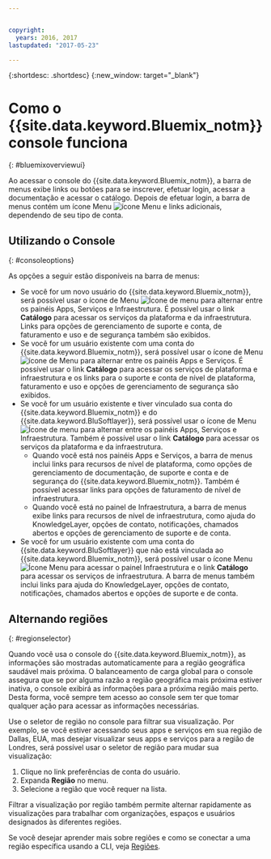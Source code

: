 ```yaml
---


copyright:
  years: 2016, 2017
lastupdated: "2017-05-23"

---
```


{:shortdesc: .shortdesc}
{:new_window: target="_blank"}

# Como o {{site.data.keyword.Bluemix_notm}} console funciona
{: #bluemixoverviewui}

Ao acessar o console do {{site.data.keyword.Bluemix_notm}}, a barra de menus exibe links ou botões para se inscrever, efetuar login, acessar a documentação e acessar o catálogo. Depois de efetuar login, a barra de menus contém um ícone Menu ![ícone Menu](../icons/icon_hamburger.svg) e links adicionais, dependendo de seu tipo de conta.

## Utilizando o Console
{: #consoleoptions}

As opções a seguir estão disponíveis na barra de menus:

* Se você for um novo usuário do {{site.data.keyword.Bluemix_notm}}, será possível usar o ícone de Menu ![Ícone de menu](../icons/icon_hamburger.svg) para alternar entre os painéis Apps, Serviços e Infraestrutura. É possível usar o link **Catálogo** para
acessar os serviços da plataforma e da infraestrutura. Links para opções de gerenciamento de suporte e conta,
de faturamento e uso e de segurança também são exibidos.
* Se você for um usuário existente com uma conta do {{site.data.keyword.Bluemix_notm}}, será possível usar o ícone de Menu ![ícone de Menu](../icons/icon_hamburger.svg) para alternar entre os painéis Apps e Serviços. É possível usar o link **Catálogo** para acessar os serviços de plataforma e infraestrutura e os links para o suporte e conta de nível de plataforma, faturamento e uso e opções de gerenciamento de segurança são exibidos.
* Se você for um usuário existente e tiver vinculado sua conta do {{site.data.keyword.Bluemix_notm}} e do {{site.data.keyword.BluSoftlayer}}, será possível usar o ícone de Menu ![Ícone de menu](../icons/icon_hamburger.svg) para alternar entre os painéis Apps, Serviços e Infraestrutura. Também é possível usar o link **Catálogo**
para acessar os serviços da plataforma e da infraestrutura.
  * Quando você está nos painéis Apps e Serviços, a barra de menus inclui links para recursos
de nível de plataforma, como opções de gerenciamento de documentação, de suporte e conta e de
segurança do {{site.data.keyword.Bluemix_notm}}. Também é possível acessar links para
opções de faturamento de nível de infraestrutura.
  * Quando você está no painel de Infraestrutura, a barra de menus exibe links para recursos de nível
de infraestrutura, como ajuda do KnowledgeLayer, opções de contato, notificações, chamados abertos e opções
de gerenciamento de suporte e de conta.
* Se você for um usuário existente com uma conta do {{site.data.keyword.BluSoftlayer}} que não está vinculada ao {{site.data.keyword.Bluemix_notm}}, será possível usar o ícone Menu ![Ícone Menu](../icons/icon_hamburger.svg) para acessar o painel Infraestrutura e o link **Catálogo** para acessar os serviços de infraestrutura. A barra de menus também inclui links para ajuda do KnowledgeLayer, opções de contato,
notificações, chamados abertos e opções de suporte e de conta.

## Alternando regiões 
{: #regionselector}

Quando você usa o console do {{site.data.keyword.Bluemix_notm}}, as informações são mostradas automaticamente para a região geográfica saudável mais próxima. O balanceamento de carga global para o console assegura que se por alguma razão a região geográfica mais próxima estiver inativa, o console exibirá as informações para a próxima região mais perto. Desta forma, você sempre tem acesso ao console sem ter que tomar qualquer ação para acessar as informações necessárias.

Use o seletor de região no console para filtrar sua visualização. Por exemplo, se você estiver acessando seus apps e serviços em sua região de Dallas, EUA, mas desejar visualizar seus apps e serviços para a região de Londres, será possível usar o seletor de região para mudar sua visualização:

1. Clique no link preferências de conta do usuário.
2. Expanda **Região** no menu.
3. Selecione a região que você requer na lista.

Filtrar a visualização por região também permite alternar rapidamente as visualizações para trabalhar com organizações, espaços e usuários designados às diferentes regiões.

Se você desejar aprender mais sobre regiões e como se conectar a uma região específica usando a CLI, veja [Regiões](/docs/overview/cf.html#ov_intro_reg).  



